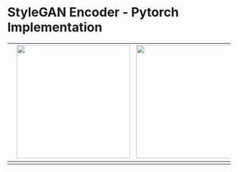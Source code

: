 # StyleGAN Encoder - Pytorch Implementation
| <img src="assets/images/test_01/test_01.png" width="300px" height="256px">  | <img src="assets/images/test_01/test_01_optimization.gif" width="256px" height="256px">  | <img src="assets/images/test_01/gender/test_01_w_to_m.gif" width="256px" height="256px">  | <img src="assets/images/test_01/pose/test_01_pose.gif" width="256px" height="256px">  |
|---|---|---|---|
|   |   |   |   |
